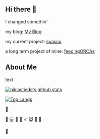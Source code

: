 ## Hi there 👋

I changed somethin'

my blog: [My Blog](https://the-coding-lab.com/)

my current project: [spasco](https://github.com/NiklasTiede/spasco)

a long term project of mine: [feedingORCAs](https://github.com/NiklasTiede/feedingORCAs)

## About Me

text

[![niklastiede's github stats](https://github-readme-stats.vercel.app/api?username=niklastiede&count_private=true&show_icons=true&theme=tokyonight)](https://github.com/niklastiede/github-readme-stats)

[![Top Langs](https://github-readme-stats.vercel.app/api/top-langs/?username=niklastiede)](https://github.com/niklastiede/github-readme-stats)

:raccoon:

:elephant:
:computer:
:musical_score:
:ocean:
:comet:
:smile_cat:
:whale:
:cherries:

:watermelon:

<!--
**NiklasTiede/NiklasTiede** is a ✨ _special_ ✨ repository because its `README.md` (this file) appears on your GitHub profile.

Here are some ideas to get you started:

- 🔭 I’m currently working on ...
- 🌱 I’m currently learning ...
- 👯 I’m looking to collaborate on ...
- 🤔 I’m looking for help with ...
- 💬 Ask me about ...
- 📫 How to reach me: ...
- 😄 Pronouns: ...
- ⚡ Fun fact: ...
-->
